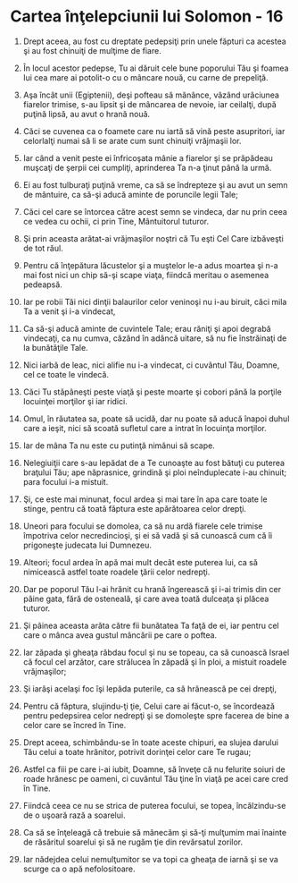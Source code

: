 # Cartea &#238;n&#355;elepciunii lui Solomon - 16

1. Drept aceea, au fost cu dreptate pedepsiţi prin unele făpturi ca acestea şi au fost chinuiţi de mulţime de fiare. 

2. În locul acestor pedepse, Tu ai dăruit cele bune poporului Tău şi foamea lui cea mare ai potolit-o cu o mâncare nouă, cu carne de prepeliţă. 

3. Aşa încât unii (Egiptenii), deşi pofteau să mănânce, văzând urâciunea fiarelor trimise, s-au lipsit şi de mâncarea de nevoie, iar ceilalţi, după puţină lipsă, au avut o hrană nouă. 

4. Căci se cuvenea ca o foamete care nu iartă să vină peste asupritori, iar celorlalţi numai să li se arate cum sunt chinuiţi vrăjmaşii lor. 

5. Iar când a venit peste ei înfricoşata mânie a fiarelor şi se prăpădeau muşcaţi de şerpii cei cumpliţi, aprinderea Ta n-a ţinut până la urmă. 

6. Ei au fost tulburaţi puţină vreme, ca să se îndrepteze şi au avut un semn de mântuire, ca să-şi aducă aminte de poruncile legii Tale; 

7. Căci cel care se întorcea către acest semn se vindeca, dar nu prin ceea ce vedea cu ochii, ci prin Tine, Mântuitorul tuturor. 

8. Şi prin aceasta arătat-ai vrăjmaşilor noştri că Tu eşti Cel Care izbăveşti de tot răul. 

9. Pentru că înţepătura lăcustelor şi a muştelor le-a adus moartea şi n-a mai fost nici un chip să-şi scape viaţa, fiindcă meritau o asemenea pedeapsă. 

10. Iar pe robii Tăi nici dinţii balaurilor celor veninoşi nu i-au biruit, căci mila Ta a venit şi i-a vindecat, 

11. Ca să-şi aducă aminte de cuvintele Tale; erau răniţi şi apoi degrabă vindecaţi, ca nu cumva, căzând în adâncă uitare, să nu fie înstrăinaţi de la bunătăţile Tale. 

12. Nici iarbă de leac, nici alifie nu i-a vindecat, ci cuvântul Tău, Doamne, cel ce toate le vindecă. 

13. Căci Tu stăpâneşti peste viaţă şi peste moarte şi cobori până la porţile locuinţei morţilor şi iar ridici. 

14. Omul, în răutatea sa, poate să ucidă, dar nu poate să aducă înapoi duhul care a ieşit, nici să scoată sufletul care a intrat în locuinţa morţilor. 

15. Iar de mâna Ta nu este cu putinţă nimănui să scape. 

16. Nelegiuiţii care s-au lepădat de a Te cunoaşte au fost bătuţi cu puterea braţului Tău; ape năprasnice, grindină şi ploi neînduplecate i-au chinuit; para focului i-a mistuit. 

17. Şi, ce este mai minunat, focul ardea şi mai tare în apa care toate le stinge, pentru că toată făptura este apărătoarea celor drepţi. 

18. Uneori para focului se domolea, ca să nu ardă fiarele cele trimise împotriva celor necredincioşi, şi ei să vadă şi să cunoască cum că îi prigoneşte judecata lui Dumnezeu. 

19. Alteori; focul ardea în apă mai mult decât este puterea lui, ca să nimicească astfel toate roadele ţării celor nedrepţi. 

20. Dar pe poporul Tău l-ai hrănit cu hrană îngerească şi i-ai trimis din cer pâine gata, fără de osteneală, şi care avea toată dulceaţa şi plăcea tuturor. 

21. Şi pâinea aceasta arăta către fii bunătatea Ta faţă de ei, iar pentru cel care o mânca avea gustul mâncării pe care o poftea. 

22. Iar zăpada şi gheaţa răbdau focul şi nu se topeau, ca să cunoască Israel că focul cel arzător, care strălucea în zăpadă şi în ploi, a mistuit roadele vrăjmaşilor; 

23. Şi iarăşi acelaşi foc îşi lepăda puterile, ca să hrănească pe cei drepţi, 

24. Pentru că făptura, slujindu-ţi ţie, Celui care ai făcut-o, se încordează pentru pedepsirea celor nedrepţi şi se domoleşte spre facerea de bine a celor care se încred în Tine. 

25. Drept aceea, schimbându-se în toate aceste chipuri, ea slujea darului Tău celui a toate hrănitor, potrivit dorinţei celor care Te rugau; 

26. Astfel ca fiii pe care i-ai iubit, Doamne, să înveţe că nu felurite soiuri de roade hrănesc pe oameni, ci cuvântul Tău ţine în viaţă pe acei care cred în Tine. 

27. Fiindcă ceea ce nu se strica de puterea focului, se topea, încălzindu-se de o uşoară rază a soarelui. 

28. Ca să se înţeleagă că trebuie să mânecăm şi să-ţi mulţumim mai înainte de răsăritul soarelui şi să ne rugăm ţie din revărsatul zorilor. 

29. Iar nădejdea celui nemulţumitor se va topi ca gheaţa de iarnă şi se va scurge ca o apă nefolositoare. 

